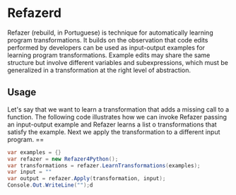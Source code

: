# Refazerd

Refazer (rebuild, in Portuguese) is technique for automatically learning program transformations. It builds on the observation that code edits performed by developers can be used as input-output examples for learning program transformations. Example edits may share the same structure but involve different variables and subexpressions, which must be generalized in a transformation at the right level of abstraction.

## Usage 

Let's say that we want to learn a transformation that adds a missing call to a function. The following code illustrates how we can invoke Refazer passing an input-output example and Refazer learns a list o transformations that satisfy the example. Next we apply the transformation to a different input program. ==

```c#
var examples = {}
var refazer = new Refazer4Python();
var transformations = refazer.LearnTransformations(examples);
var input = "" 
var output = refazer.Apply(transformation, input);
Console.Out.WriteLine("");d
```

